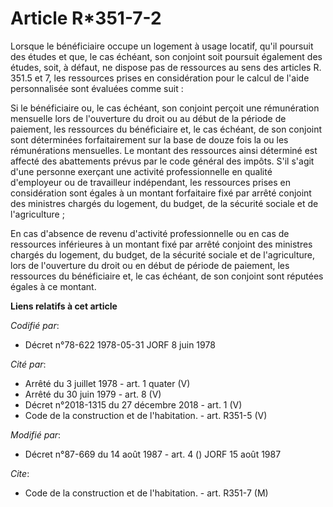 # Article R*351-7-2

Lorsque le bénéficiaire occupe un logement à usage locatif, qu'il poursuit des études et que, le cas échéant, son conjoint
soit poursuit également des études, soit, à défaut, ne dispose pas de ressources au sens des articles R. 351.5 et 7, les
ressources prises en considération pour le calcul de l'aide personnalisée sont évaluées comme suit :

Si le bénéficiaire ou, le cas échéant, son conjoint perçoit une rémunération mensuelle lors de l'ouverture du droit ou au
début de la période de paiement, les ressources du bénéficiaire et, le cas échéant, de son conjoint sont déterminées
forfaitairement sur la base de douze fois la ou les rémunérations mensuelles. Le montant des ressources ainsi déterminé est
affecté des abattements prévus par le code général des impôts. S'il s'agit d'une personne exerçant une activité
professionnelle en qualité d'employeur ou de travailleur indépendant, les ressources prises en considération sont égales à un
montant forfaitaire fixé par arrêté conjoint des ministres chargés du logement, du budget, de la sécurité sociale et de
l'agriculture ;

En cas d'absence de revenu d'activité professionnelle ou en cas de ressources inférieures à un montant fixé par arrêté
conjoint des ministres chargés du logement, du budget, de la sécurité sociale et de l'agriculture, lors de l'ouverture du
droit ou en début de période de paiement, les ressources du bénéficiaire et, le cas échéant, de son conjoint sont réputées
égales à ce montant.

**Liens relatifs à cet article**

_Codifié par_:

  - Décret n°78-622 1978-05-31 JORF 8 juin 1978

_Cité par_:

  - Arrêté du 3 juillet 1978 - art. 1 quater (V)
  - Arrêté du 30 juin 1979 - art. 8 (V)
  - Décret n°2018-1315 du 27 décembre 2018 - art. 1 (V)
  - Code de la construction et de l'habitation. - art. R351-5 (V)

_Modifié par_:

  - Décret n°87-669 du 14 août 1987 - art. 4 () JORF 15 août 1987

_Cite_:

  - Code de la construction et de l'habitation. - art. R351-7 (M)
